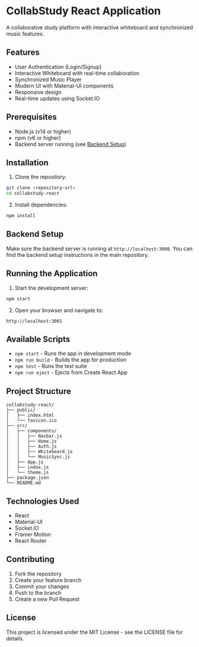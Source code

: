 # CollabStudy React Application

A collaborative study platform with interactive whiteboard and synchronized music features.

## Features

- User Authentication (Login/Signup)
- Interactive Whiteboard with real-time collaboration
- Synchronized Music Player
- Modern UI with Material-UI components
- Responsive design
- Real-time updates using Socket.IO

## Prerequisites

- Node.js (v14 or higher)
- npm (v6 or higher)
- Backend server running (see [Backend Setup](#backend-setup))

## Installation

1. Clone the repository:
```bash
git clone <repository-url>
cd collabstudy-react
```

2. Install dependencies:
```bash
npm install
```

## Backend Setup

Make sure the backend server is running at `http://localhost:3000`. You can find the backend setup instructions in the main repository.

## Running the Application

1. Start the development server:
```bash
npm start
```

2. Open your browser and navigate to:
```
http://localhost:3001
```

## Available Scripts

- `npm start` - Runs the app in development mode
- `npm run build` - Builds the app for production
- `npm test` - Runs the test suite
- `npm run eject` - Ejects from Create React App

## Project Structure

```
collabstudy-react/
├── public/
│   ├── index.html
│   └── favicon.ico
├── src/
│   ├── components/
│   │   ├── Navbar.js
│   │   ├── Home.js
│   │   ├── Auth.js
│   │   ├── Whiteboard.js
│   │   └── MusicSync.js
│   ├── App.js
│   ├── index.js
│   └── theme.js
├── package.json
└── README.md
```

## Technologies Used

- React
- Material-UI
- Socket.IO
- Framer Motion
- React Router

## Contributing

1. Fork the repository
2. Create your feature branch
3. Commit your changes
4. Push to the branch
5. Create a new Pull Request

## License

This project is licensed under the MIT License - see the LICENSE file for details. 